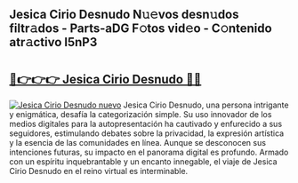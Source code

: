 ## Jesica Cirio Desnudo N𝚞𝚎vos desn𝚞dos filtr𝚊dos - Parts-aDG F𝚘tos vid𝚎o - C𝚘ntenido atr𝚊ctivo l5nP3

# <h2><a href="http://mb1tnsq.tromn.icu/?c=Jesica+Cirio+Desnudo">🔗👉👉👉 Jesica Cirio Desnudo 🔗🔗</a></h2>

[![Jesica Cirio Desnudo nuevo](https://i.imgur.com/pEAQMta.gif)](http://mb1tnsq.tromn.icu/?c=Jesica+Cirio+Desnudo)
Jesica Cirio Desnudo, una persona intrigante y enigmática, desafía la categorización simple. Su uso innovador de los medios digitales para la autopresentación ha cautivado y enfurecido a sus seguidores, estimulando debates sobre la privacidad, la expresión artística y la esencia de las comunidades en línea. Aunque se desconocen sus intenciones futuras, su impacto en el panorama digital es profundo. Armado con un espíritu inquebrantable y un encanto innegable, el viaje de Jesica Cirio Desnudo en el reino virtual es interminable.
